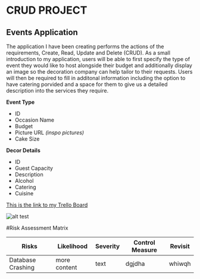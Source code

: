 # CRUD PROJECT
## Events Application
The application I have been creating performs the actions of the requirements, Create, Read, Update and Delete (CRUD). As a small introduction to my application, users will be able to first specify the type of event they would like to host alongside their budget and additionally display an image so the decoration company can help tailor to their requests. Users will then be required to fill in additonal information including the option to have catering porvided and a space for them to give us a detailed description into the services they require.

**Event Type**

- ID
- Occasion Name
- Budget
- Picture URL *(inspo pictures)*
- Cake Size

**Decor Details**

- ID
- Guest Capacity
- Description
- Alcohol
- Catering
- Cuisine

[This is the link to my Trello Board](https://www.bing.com/search?q=google&cvid=ccd89689877b4961851dde855cb873c2&aqs=edge.0.69i59j69i65j69i57j69i60j0j69i60j0.484j0j1&FORM=ANNTA9&PC=U531)


![alt test]()











#Risk Assessment Matrix


| Risks | Likelihood | Severity | Control Measure | Revisit |
| --- | --- | --- | --- | --- |
| Database Crashing | more content | text | dgjdha | whiwqh |
